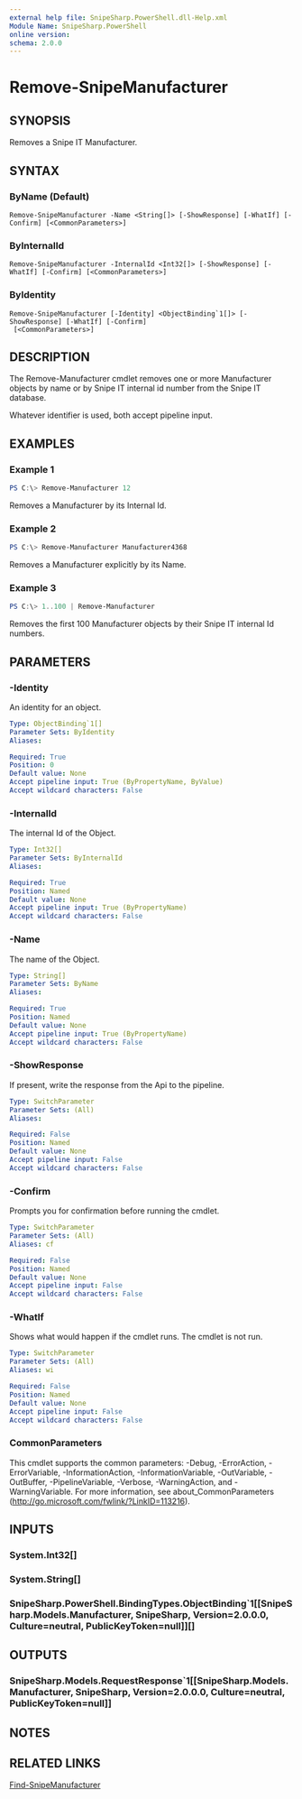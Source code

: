 ```yaml
---
external help file: SnipeSharp.PowerShell.dll-Help.xml
Module Name: SnipeSharp.PowerShell
online version:
schema: 2.0.0
---
```


# Remove-SnipeManufacturer

## SYNOPSIS
Removes a Snipe IT Manufacturer.

## SYNTAX

### ByName (Default)
```
Remove-SnipeManufacturer -Name <String[]> [-ShowResponse] [-WhatIf] [-Confirm] [<CommonParameters>]
```

### ByInternalId
```
Remove-SnipeManufacturer -InternalId <Int32[]> [-ShowResponse] [-WhatIf] [-Confirm] [<CommonParameters>]
```

### ByIdentity
```
Remove-SnipeManufacturer [-Identity] <ObjectBinding`1[]> [-ShowResponse] [-WhatIf] [-Confirm]
 [<CommonParameters>]
```

## DESCRIPTION
The Remove-Manufacturer cmdlet removes one or more Manufacturer objects by name or by Snipe IT internal id number from the Snipe IT database.

Whatever identifier is used, both accept pipeline input.

## EXAMPLES

### Example 1
```powershell
PS C:\> Remove-Manufacturer 12
```

Removes a Manufacturer by its Internal Id.

### Example 2
```powershell
PS C:\> Remove-Manufacturer Manufacturer4368
```

Removes a Manufacturer explicitly by its Name.

### Example 3
```powershell
PS C:\> 1..100 | Remove-Manufacturer
```

Removes the first 100 Manufacturer objects by their Snipe IT internal Id numbers.

## PARAMETERS

### -Identity
An identity for an object.

```yaml
Type: ObjectBinding`1[]
Parameter Sets: ByIdentity
Aliases:

Required: True
Position: 0
Default value: None
Accept pipeline input: True (ByPropertyName, ByValue)
Accept wildcard characters: False
```

### -InternalId
The internal Id of the Object.

```yaml
Type: Int32[]
Parameter Sets: ByInternalId
Aliases:

Required: True
Position: Named
Default value: None
Accept pipeline input: True (ByPropertyName)
Accept wildcard characters: False
```

### -Name
The name of the Object.

```yaml
Type: String[]
Parameter Sets: ByName
Aliases:

Required: True
Position: Named
Default value: None
Accept pipeline input: True (ByPropertyName)
Accept wildcard characters: False
```

### -ShowResponse
If present, write the response from the Api to the pipeline.

```yaml
Type: SwitchParameter
Parameter Sets: (All)
Aliases:

Required: False
Position: Named
Default value: None
Accept pipeline input: False
Accept wildcard characters: False
```

### -Confirm
Prompts you for confirmation before running the cmdlet.

```yaml
Type: SwitchParameter
Parameter Sets: (All)
Aliases: cf

Required: False
Position: Named
Default value: None
Accept pipeline input: False
Accept wildcard characters: False
```

### -WhatIf
Shows what would happen if the cmdlet runs.
The cmdlet is not run.

```yaml
Type: SwitchParameter
Parameter Sets: (All)
Aliases: wi

Required: False
Position: Named
Default value: None
Accept pipeline input: False
Accept wildcard characters: False
```

### CommonParameters
This cmdlet supports the common parameters: -Debug, -ErrorAction, -ErrorVariable, -InformationAction, -InformationVariable, -OutVariable, -OutBuffer, -PipelineVariable, -Verbose, -WarningAction, and -WarningVariable. For more information, see about_CommonParameters (http://go.microsoft.com/fwlink/?LinkID=113216).

## INPUTS

### System.Int32[]

### System.String[]

### SnipeSharp.PowerShell.BindingTypes.ObjectBinding`1[[SnipeSharp.Models.Manufacturer, SnipeSharp, Version=2.0.0.0, Culture=neutral, PublicKeyToken=null]][]

## OUTPUTS

### SnipeSharp.Models.RequestResponse`1[[SnipeSharp.Models.Manufacturer, SnipeSharp, Version=2.0.0.0, Culture=neutral, PublicKeyToken=null]]

## NOTES

## RELATED LINKS

[Find-SnipeManufacturer](Find-SnipeManufacturer.md)
